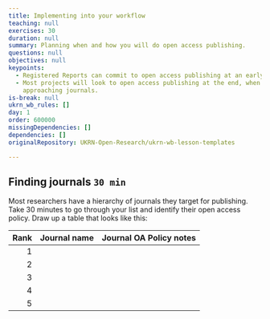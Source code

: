 ```yaml
---
title: Implementing into your workflow
teaching: null
exercises: 30
duration: null
summary: Planning when and how you will do open access publishing.
questions: null
objectives: null
keypoints:
  - Registered Reports can commit to open access publishing at an early stage.
  - Most projects will look to open access publishing at the end, when
    approaching journals.
is-break: null
ukrn_wb_rules: []
day: 1
order: 600000
missingDependencies: []
dependencies: []
originalRepository: UKRN-Open-Research/ukrn-wb-lesson-templates

---
```

## Finding journals `30 min`

Most researchers have a hierarchy of journals they target for publishing.
Take 30 minutes to go through your list and identify their open access policy.
Draw up a table that looks like this:

| Rank | Journal name | Journal OA Policy notes                                                        |
|-----:|--------------|--------------------------------------------------------------------------------|
|    1 |              |                                                                                |
|    2 |              |                                                                                |
|    3 |              |                                                                                |
|    4 |              |                                                                                |
|    5 |              |                                                                                |


